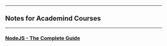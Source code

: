 
---

## Notes for Academind Courses

---

### [NodeJS - The Complete Guide](https://github.com/robinpunn/academind/tree/main/node)